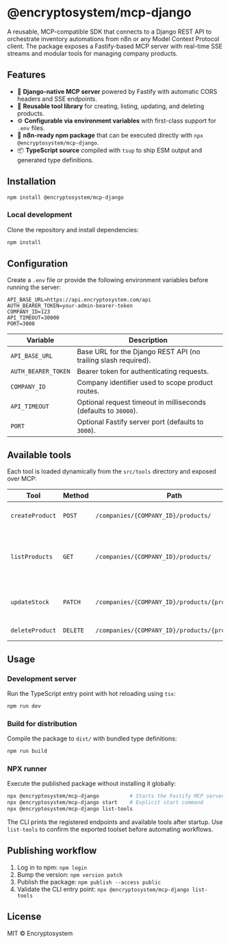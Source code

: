 # @encryptosystem/mcp-django

A reusable, MCP-compatible SDK that connects to a Django REST API to orchestrate inventory automations from n8n or any Model Context Protocol client. The package exposes a Fastify-based MCP server with real-time SSE streams and modular tools for managing company products.

## Features

- 🔌 **Django-native MCP server** powered by Fastify with automatic CORS headers and SSE endpoints.
- 🧰 **Reusable tool library** for creating, listing, updating, and deleting products.
- ⚙️ **Configurable via environment variables** with first-class support for `.env` files.
- 🚀 **n8n-ready npm package** that can be executed directly with `npx @encryptosystem/mcp-django`.
- 📦 **TypeScript source** compiled with `tsup` to ship ESM output and generated type definitions.

## Installation

```bash
npm install @encryptosystem/mcp-django
```

### Local development

Clone the repository and install dependencies:

```bash
npm install
```

## Configuration

Create a `.env` file or provide the following environment variables before running the server:

```env
API_BASE_URL=https://api.encryptosystem.com/api
AUTH_BEARER_TOKEN=your-admin-bearer-token
COMPANY_ID=123
API_TIMEOUT=30000
PORT=3000
```

| Variable | Description |
|----------|-------------|
| `API_BASE_URL` | Base URL for the Django REST API (no trailing slash required). |
| `AUTH_BEARER_TOKEN` | Bearer token for authenticating requests. |
| `COMPANY_ID` | Company identifier used to scope product routes. |
| `API_TIMEOUT` | Optional request timeout in milliseconds (defaults to `30000`). |
| `PORT` | Optional Fastify server port (defaults to `3000`). |

## Available tools

Each tool is loaded dynamically from the `src/tools` directory and exposed over MCP:

| Tool | Method | Path | Description |
|------|--------|------|-------------|
| `createProduct` | `POST` | `/companies/{COMPANY_ID}/products/` | Create a new product. |
| `listProducts` | `GET` | `/companies/{COMPANY_ID}/products/` | List products with optional query filters. |
| `updateStock` | `PATCH` | `/companies/{COMPANY_ID}/products/{productId}/` | Update on-hand quantity for a product. |
| `deleteProduct` | `DELETE` | `/companies/{COMPANY_ID}/products/{productId}/` | Remove a product. |

## Usage

### Development server

Run the TypeScript entry point with hot reloading using `tsx`:

```bash
npm run dev
```

### Build for distribution

Compile the package to `dist/` with bundled type definitions:

```bash
npm run build
```

### NPX runner

Execute the published package without installing it globally:

```bash
npx @encryptosystem/mcp-django          # Starts the Fastify MCP server
npx @encryptosystem/mcp-django start    # Explicit start command
npx @encryptosystem/mcp-django list-tools
```

The CLI prints the registered endpoints and available tools after startup. Use `list-tools` to confirm the exported toolset before automating workflows.

## Publishing workflow

1. Log in to npm: `npm login`
2. Bump the version: `npm version patch`
3. Publish the package: `npm publish --access public`
4. Validate the CLI entry point: `npx @encryptosystem/mcp-django list-tools`

## License

MIT © Encryptosystem

